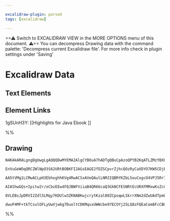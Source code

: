 ```yaml
---

excalidraw-plugin: parsed
tags: [excalidraw]

---
```

==⚠  Switch to EXCALIDRAW VIEW in the MORE OPTIONS menu of this document. ⚠== You can decompress Drawing data with the command palette: 'Decompress current Excalidraw file'. For more info check in plugin settings under 'Saving'


# Excalidraw Data
## Text Elements
## Element Links
1gSUnH3Y: [[Highlights for Java Ebook ]]

%%
## Drawing
```compressed-json
N4KAkARALgngDgUwgLgAQQQDwMYEMA2AlgCYBOuA7hADTgQBuCpAzoQPYB2KqATLZMzYBXUtiRoIACyhQ4zZAHoFAc0JRJQgEYA6bGwC2CgF7N6hbEcK4OCtptbErHALRY8RMpWdx8Q1TdIEfARcZgRmBShcZQUebQBmbQAGGjoghH0EDihmbgBtcDBQMBKIEm4IAEZlAGUAVQ4ACXiATVSSyFhECozNBGJiXE1g9tLMbmceAFYk/lKYCenZwsgK

EnVuGeWOqQRCZWlNpO3S62URtBOBKFI2AGsEAGE2fDZSCpvrZjhcQOzRyCaXDYO7KW5CDjEZ6vd4ST4cb6/LJQAEQABmhHw+BqsAu6EkwI0gVRzBu9wQAHV1pJuJU5tdbg8cTA8RBBB5UeCDhxwrk0HSVhA2D9sGoFvzjvSIODITzmHzUBwhFipWF+psAGwapIATiljBY7C4aD4goNrE4ADlOGJafEphrKjxKlN4qadkI4IMoOr+QB2HgAFnifsq

AA5tVMg1LCMwACLpH3EbhoghhKVg4RwACSxAVeQAulLNMJIQBRYKZbL5ouCogcO4VPJ5Rr7SREA45VBot6oABSuHouFQZZL91QBYLqNeIN93bTCFV7nEqAKHTAAvXlRWtZ22CEpIMcdwUW4xR2+mIAAVbnIzytSgeEAB5ewkJwJ1PKnIphf00pAiCmYQsQACyJ7YJIjzWEOCqpvg6YPoCwKgjKYEQZIFYZMi3A3EIi5IRAgGoaWUIvG8FQAMRojR

AIAShwGQs+Ipitw2r/oCbzEEw4FQJBWFViiaB4QR66caQ3GkNCFESNRtEcURXFMMxwKsZcCkYsEHC4JkABqsaEMMK7wWED4AL4rGZMaQlgFS4CkhQWWAu4QLgcBwDiJ4rue0CSNhFQdoccwMIQCAUAAQgxaHSbC6ByTR8mFBA+6kH8UDZj6+g4oyTzkbFECUZUCBFUVozJSIaUZRkkVAdFeUfOQCI/GlZUpZVmUAGKYtiuIrmyLzlMFbXIlVWVkg

8VLEBsJpDRVI2Zdl5LMqy7KDUlw3ZKNABKwjcrytKzal80ZCpoqwLSkrrXNm2dZwUAdTpmLiqgUyHe1GQdXdNSEEYK48Cc5VHTdGQACpYFAACCHbGugwRoiib3HWNvyQ6lbAUH5uDJmgSoqldQPpZlZaQhDaMYyE2PoL8txUMFzDYLcWIABrcIGGphnTDMvPgbRoIGYaBtofqBs6YZ+q9SVGGwBj3jsQ6+Cu24lFZ+PvfoO0gXKCrSqRZVgiQ32/

dwuP4MF+tkTCsulOFLyUwVjw6g7DuoltCDKMqvxUWWcbe97ECOYj2SLQ8zFQEaCom8FcCBGYwjMAA4qQBs/SukdJWi5CZK7NlJxwyhW5AWRDMElMiVK2BEHAuGkPhUraZk1e14KwhQPWK4iQHSV2AAVgg2A5DU2lwKBbDccTxdziZCDgCrkCaeEZ4WWZQA==
```
%%
